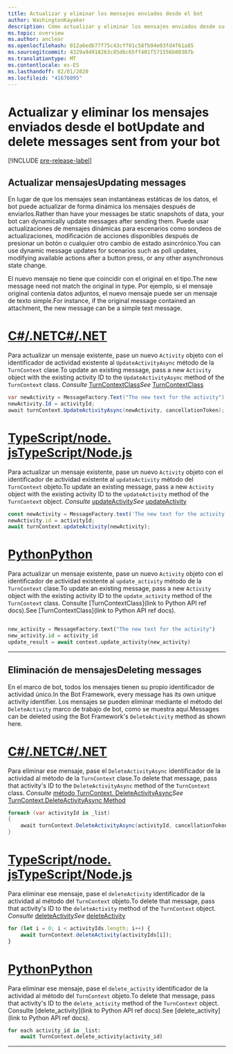 ```yaml
---
title: Actualizar y eliminar los mensajes enviados desde el bot
author: WashingtonKayaker
description: Cómo actualizar y eliminar los mensajes enviados desde su bot de Microsoft Teams
ms.topic: overview
ms.author: anclear
ms.openlocfilehash: 012a6edb77f75c43cff01c58fb94e03fd4f61a85
ms.sourcegitcommit: 4329a94918263c85d6c65ff401f571556b80307b
ms.translationtype: MT
ms.contentlocale: es-ES
ms.lasthandoff: 02/01/2020
ms.locfileid: "41676095"
---
```

# <a name="update-and-delete-messages-sent-from-your-bot"></a><span data-ttu-id="a537e-103">Actualizar y eliminar los mensajes enviados desde el bot</span><span class="sxs-lookup"><span data-stu-id="a537e-103">Update and delete messages sent from your bot</span></span>

[!INCLUDE [pre-release-label](~/includes/v4-to-v3-pointer-bots.md)]

## <a name="updating-messages"></a><span data-ttu-id="a537e-104">Actualizar mensajes</span><span class="sxs-lookup"><span data-stu-id="a537e-104">Updating messages</span></span>

<span data-ttu-id="a537e-105">En lugar de que los mensajes sean instantáneas estáticas de los datos, el bot puede actualizar de forma dinámica los mensajes después de enviarlos.</span><span class="sxs-lookup"><span data-stu-id="a537e-105">Rather than have your messages be static snapshots of data, your bot can dynamically update messages after sending them.</span></span> <span data-ttu-id="a537e-106">Puede usar actualizaciones de mensajes dinámicas para escenarios como sondeos de actualizaciones, modificación de acciones disponibles después de presionar un botón o cualquier otro cambio de estado asincrónico.</span><span class="sxs-lookup"><span data-stu-id="a537e-106">You can use dynamic message updates for scenarios such as poll updates, modifying available actions after a button press, or any other asynchronous state change.</span></span>

<span data-ttu-id="a537e-107">El nuevo mensaje no tiene que coincidir con el original en el tipo.</span><span class="sxs-lookup"><span data-stu-id="a537e-107">The new message need not match the original in type.</span></span> <span data-ttu-id="a537e-108">Por ejemplo, si el mensaje original contenía datos adjuntos, el nuevo mensaje puede ser un mensaje de texto simple.</span><span class="sxs-lookup"><span data-stu-id="a537e-108">For instance, if the original message contained an attachment, the new message can be a simple text message.</span></span>

# <a name="cnettabdotnet"></a>[<span data-ttu-id="a537e-109">C#/.NET</span><span class="sxs-lookup"><span data-stu-id="a537e-109">C#/.NET</span></span>](#tab/dotnet)

<span data-ttu-id="a537e-110">Para actualizar un mensaje existente, pase un nuevo `Activity` objeto con el identificador de actividad existente al `UpdateActivityAsync` método de la `TurnContext` clase.</span><span class="sxs-lookup"><span data-stu-id="a537e-110">To update an existing message, pass a new `Activity` object with the existing activity ID to the `UpdateActivityAsync` method of the `TurnContext` class.</span></span> <span data-ttu-id="a537e-111">*Consulte* [TurnContextClass](/dotnet/api/microsoft.bot.builder.turncontext?view=botbuilder-dotnet-stable)</span><span class="sxs-lookup"><span data-stu-id="a537e-111">*See* [TurnContextClass](/dotnet/api/microsoft.bot.builder.turncontext?view=botbuilder-dotnet-stable)</span></span>

```csharp
var newActivity = MessageFactory.Text("The new text for the activity");
newActivity.Id = activityId;
await turnContext.UpdateActivityAsync(newActivity, cancellationToken);
```

# <a name="typescriptnodejstabtypescript"></a>[<span data-ttu-id="a537e-112">TypeScript/node. js</span><span class="sxs-lookup"><span data-stu-id="a537e-112">TypeScript/Node.js</span></span>](#tab/typescript)

<span data-ttu-id="a537e-113">Para actualizar un mensaje existente, pase un nuevo `Activity` objeto con el identificador de actividad existente al `updateActivity` método del `TurnContext` objeto.</span><span class="sxs-lookup"><span data-stu-id="a537e-113">To update an existing message, pass a new `Activity` object with the existing activity ID to the `updateActivity` method of the `TurnContext` object.</span></span> <span data-ttu-id="a537e-114">*Consulte* [updateActivity](/javascript/api/botbuilder-core/turncontext?view=botbuilder-ts-latest#updateactivity-partial-activity--)</span><span class="sxs-lookup"><span data-stu-id="a537e-114">*See* [updateActivity](/javascript/api/botbuilder-core/turncontext?view=botbuilder-ts-latest#updateactivity-partial-activity--)</span></span>

```typescript
const newActivity = MessageFactory.text('The new text for the activity');
newActivity.id = activityId;
await turnContext.updateActivity(newActivity);
```

# <a name="pythontabpython"></a>[<span data-ttu-id="a537e-115">Python</span><span class="sxs-lookup"><span data-stu-id="a537e-115">Python</span></span>](#tab/python)

<span data-ttu-id="a537e-116">Para actualizar un mensaje existente, pase un nuevo `Activity` objeto con el identificador de actividad existente al `update_activity` método de la `TurnContext` clase.</span><span class="sxs-lookup"><span data-stu-id="a537e-116">To update an existing message, pass a new `Activity` object with the existing activity ID to the `update_activity` method of the `TurnContext` class.</span></span> <span data-ttu-id="a537e-117">Consulte [TurnContextClass](link to Python API ref docs).</span><span class="sxs-lookup"><span data-stu-id="a537e-117">See [TurnContextClass](link to Python API ref docs).</span></span>

```python

new_activity = MessageFactory.text("The new text for the activity")
new_activity.id = activity_id
update_result = await context.update_activity(new_activity)

```

---

## <a name="deleting-messages"></a><span data-ttu-id="a537e-118">Eliminación de mensajes</span><span class="sxs-lookup"><span data-stu-id="a537e-118">Deleting messages</span></span>

<span data-ttu-id="a537e-119">En el marco de bot, todos los mensajes tienen su propio identificador de actividad único.</span><span class="sxs-lookup"><span data-stu-id="a537e-119">In the Bot Framework, every message has its own unique activity identifier.</span></span>
<span data-ttu-id="a537e-120">Los mensajes se pueden eliminar mediante el método del `DeleteActivity` marco de trabajo de bot, como se muestra aquí.</span><span class="sxs-lookup"><span data-stu-id="a537e-120">Messages can be deleted using the Bot Framework's `DeleteActivity` method as shown here.</span></span>

# <a name="cnettabdotnet"></a>[<span data-ttu-id="a537e-121">C#/.NET</span><span class="sxs-lookup"><span data-stu-id="a537e-121">C#/.NET</span></span>](#tab/dotnet)

<span data-ttu-id="a537e-122">Para eliminar ese mensaje, pase el `DeleteActivityAsync` identificador de la actividad al método de la `TurnContext` clase.</span><span class="sxs-lookup"><span data-stu-id="a537e-122">To delete that message, pass that activity's ID to the `DeleteActivityAsync` method of the `TurnContext` class.</span></span> <span data-ttu-id="a537e-123">*Consulte* [método TurnContext. DeleteActivityAsync](/dotnet/api/microsoft.bot.builder.turncontext.deleteactivityasync?view=botbuilder-dotnet-stable)</span><span class="sxs-lookup"><span data-stu-id="a537e-123">*See* [TurnContext.DeleteActivityAsync Method](/dotnet/api/microsoft.bot.builder.turncontext.deleteactivityasync?view=botbuilder-dotnet-stable)</span></span>

```csharp
foreach (var activityId in _list)
{
    await turnContext.DeleteActivityAsync(activityId, cancellationToken);
}
```

# <a name="typescriptnodejstabtypescript"></a>[<span data-ttu-id="a537e-124">TypeScript/node. js</span><span class="sxs-lookup"><span data-stu-id="a537e-124">TypeScript/Node.js</span></span>](#tab/typescript)

<span data-ttu-id="a537e-125">Para eliminar ese mensaje, pase el `deleteActivity` identificador de la actividad al método del `TurnContext` objeto.</span><span class="sxs-lookup"><span data-stu-id="a537e-125">To delete that message, pass that activity's ID to the `deleteActivity` method of the `TurnContext` object.</span></span> <span data-ttu-id="a537e-126">*Consulte* [deleteActivity](/javascript/api/botbuilder-core/turncontext?view=botbuilder-ts-latest#deleteactivity-string---partial-conversationreference--)</span><span class="sxs-lookup"><span data-stu-id="a537e-126">*See* [deleteActivity](/javascript/api/botbuilder-core/turncontext?view=botbuilder-ts-latest#deleteactivity-string---partial-conversationreference--)</span></span>

```typescript
for (let i = 0; i < activityIds.length; i++) {
    await turnContext.deleteActivity(activityIds[i]);
}
```

# <a name="pythontabpython"></a>[<span data-ttu-id="a537e-127">Python</span><span class="sxs-lookup"><span data-stu-id="a537e-127">Python</span></span>](#tab/python)

<span data-ttu-id="a537e-128">Para eliminar ese mensaje, pase el `delete_activity` identificador de la actividad al método del `TurnContext` objeto.</span><span class="sxs-lookup"><span data-stu-id="a537e-128">To delete that message, pass that activity's ID to the `delete_activity` method of the `TurnContext` object.</span></span> <span data-ttu-id="a537e-129">Consulte [delete_activity](link to Python API ref docs).</span><span class="sxs-lookup"><span data-stu-id="a537e-129">See [delete_activity](link to Python API ref docs).</span></span>

```python
for each activity_id in _list:
    await TurnContext.delete_activity(activity_id)
```

---

